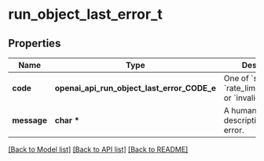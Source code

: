 # run_object_last_error_t

## Properties
Name | Type | Description | Notes
------------ | ------------- | ------------- | -------------
**code** | **openai_api_run_object_last_error_CODE_e** | One of &#x60;server_error&#x60;, &#x60;rate_limit_exceeded&#x60;, or &#x60;invalid_prompt&#x60;. | 
**message** | **char \*** | A human-readable description of the error. | 

[[Back to Model list]](../README.md#documentation-for-models) [[Back to API list]](../README.md#documentation-for-api-endpoints) [[Back to README]](../README.md)


